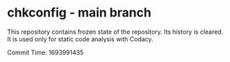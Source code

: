 # chkconfig - main branch

This repository contains frozen state of the repository.
Its history is cleared. It is used only for static code
analysis with Codacy.

Commit Time: 1693991435